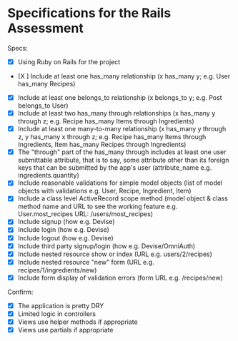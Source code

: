 # Specifications for the Rails Assessment

Specs:
- [x] Using Ruby on Rails for the project
- [X ] Include at least one has_many relationship (x has_many y; e.g. User has_many Recipes) 
- [X] Include at least one belongs_to relationship (x belongs_to y; e.g. Post belongs_to User)
- [X] Include at least two has_many through relationships (x has_many y through z; e.g. Recipe has_many Items through Ingredients)
- [X] Include at least one many-to-many relationship (x has_many y through z, y has_many x through z; e.g. Recipe has_many Items through Ingredients, Item has_many Recipes through Ingredients)
- [X] The "through" part of the has_many through includes at least one user submittable attribute, that is to say, some attribute other than its foreign keys that can be submitted by the app's user (attribute_name e.g. ingredients.quantity)
- [X] Include reasonable validations for simple model objects (list of model objects with validations e.g. User, Recipe, Ingredient, Item)
- [X] Include a class level ActiveRecord scope method (model object & class method name and URL to see the working feature e.g. User.most_recipes URL: /users/most_recipes)
- [X] Include signup (how e.g. Devise)
- [X] Include login (how e.g. Devise)
- [X] Include logout (how e.g. Devise)
- [X] Include third party signup/login (how e.g. Devise/OmniAuth)
- [X] Include nested resource show or index (URL e.g. users/2/recipes)
- [X] Include nested resource "new" form (URL e.g. recipes/1/ingredients/new)
- [X] Include form display of validation errors (form URL e.g. /recipes/new)

Confirm:
- [X] The application is pretty DRY
- [X] Limited logic in controllers
- [X] Views use helper methods if appropriate
- [X] Views use partials if appropriate
